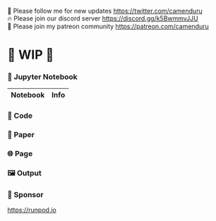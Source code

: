 🐣 Please follow me for new updates https://twitter.com/camenduru <br />
🔥 Please join our discord server https://discord.gg/k5BwmmvJJU <br />
🥳 Please join my patreon community https://patreon.com/camenduru <br />

# 🚦 WIP 🚦

### 🍊 Jupyter Notebook

| Notebook | Info
| --- | --- |

### 🧬 Code

### 📄 Paper

### 🌐 Page

### 🖼 Output

### 🏢 Sponsor
https://runpod.io
